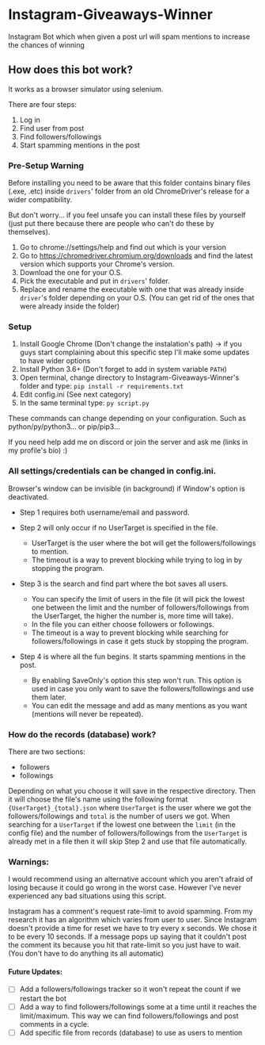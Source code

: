 # Instagram-Giveaways-Winner
Instagram Bot which when given a post url will spam mentions to increase the chances of winning


## How does this bot work?
It works as a browser simulator using selenium.

There are four steps:

1. Log in
2. Find user from post
3. Find followers/followings
4. Start spamming mentions in the post


### Pre-Setup Warning

Before installing you need to be aware that this folder contains binary files (.exe, .etc) inside `drivers`' folder from an old ChromeDriver's release for a wider compatibility.

But don't worry... if you feel unsafe you can install these files by yourself (just put there because there are people who can't do these by themselves).

1. Go to chrome://settings/help and find out which is your version
2. Go to https://chromedriver.chromium.org/downloads and find the latest version which supports your Chrome's version.
3. Download the one for your O.S.
4. Pick the executable and put in `drivers`' folder.
5. Replace and rename the executable with one that was already inside `driver`'s folder depending on your O.S. (You can get rid of the ones that were already inside the folder)


### Setup

1. Install Google Chrome (Don't change the instalation's path) -> if you guys start complaining about this specific step I'll make some updates to have wider options 
2. Install Python 3.6+ (Don't forget to add in system variable `PATH`)
3. Open terminal, change directory to Instagram-Giveaways-Winner's folder and type: `pip install -r requirements.txt`
4. Edit config.ini (See next category)
5. In the same terminal type: `py script.py`

These commands can change depending on your configuration. Such as python/py/python3... or pip/pip3...

If you need help add me on discord or join the server and ask me (links in my profile's bio) :)


### All settings/credentials can be changed in config.ini.

Browser's window can be invisible (in background) if Window's option is deactivated.

- Step 1 requires both username/email and password.

- Step 2 will only occur if no UserTarget is specified in the file.
    - UserTarget is the user where the bot will get the followers/followings to mention.
    - The timeout is a way to prevent blocking while trying to log in by stopping the program.

- Step 3 is the search and find part where the bot saves all users.
    - You can specify the limit of users in the file (it will pick the lowest one between the limit and the number of followers/followings from the UserTarget, the higher the number is, more time will take).
    - In the file you can either choose followers or followings. 
    - The timeout is a way to prevent blocking while searching for followers/followings in case it gets stuck by stopping the program.

- Step 4 is where all the fun begins. It starts spamming mentions in the post.
    - By enabling SaveOnly's option this step won't run. This option is used in case you only want to save the followers/followings and use them later.
    - You can edit the message and add as many mentions as you want (mentions will never be repeated).
    
    
    
### How do the records (database) work?

There are two sections:
  - followers
  - followings
  
Depending on what you choose it will save in the respective directory. Then it will choose the file's name using the following format `{UserTarget}_{total}.json` where `UserTarget` is the user where we got the followers/followings and `total` is the number of users we got.
When searching for a `UserTarget` if the lowest one between the `limit` (in the config file)  and the number of followers/followings from the `UserTarget` is already met in a file then it will skip Step 2 and use that file automatically.


### Warnings:

I would recommend using an alternative account which you aren't afraid of losing because it could go wrong in the worst case. However I've never experienced any bad situations using this script.

Instagram has a comment's request rate-limit to avoid spamming. From my research it has an algorithm which varies from user to user. Since Instagram doesn't provide a time for reset we have to try every x seconds. We chose it to be every 10 seconds. If a message pops up saying that it couldn't post the comment its because you hit that rate-limit so you just have to wait. (You don't have to do anything its all automatic)


#### Future Updates:
  - [ ] Add a followers/followings tracker so it won't repeat the count if we restart the bot
  - [ ] Add a way to find followers/followings some at a time until it reaches the limit/maximum. This way we can find followers/followings and post comments in a cycle.
  - [ ] Add specific file from records (database) to use as users to mention
